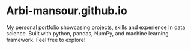 # Arbi-mansour.github.io
My personal portfolio showcasing projects, skills and experience In data science. Built with python, pandas, NumPy, and machine learning framework. Feel free to explore! 
